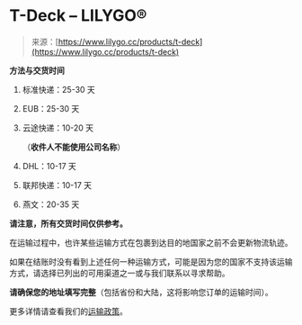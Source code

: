 <!--yml

category: 未分类

日期：2024-05-27 14:30:32

-->

# T-Deck – LILYGO®

> 来源：[https://www.lilygo.cc/products/t-deck](https://www.lilygo.cc/products/t-deck)

**方法与交货时间**

1.  标准快递：25-30 天

1.  EUB：25-30 天

1.  云途快递：10-20 天

    （**收件人不能使用公司名称**）

1.  DHL：10-17 天

1.  联邦快递：10-17 天

1.  燕文：20-35 天

**请注意，所有交货时间仅供参考。**

在运输过程中，也许某些运输方式在包裹到达目的地国家之前不会更新物流轨迹。

如果在结账时没有看到上述任何一种运输方式，可能是因为您的国家不支持该运输方式，请选择已列出的可用渠道之一或与我们联系以寻求帮助。

**请确保您的地址填写完整**（包括省份和大陆，这将影响您订单的运输时间）。

更多详情请查看我们的[运输政策](/pages/copy-of-shipping-delivery-1 "Shipping & Delivery")。
